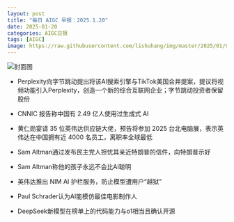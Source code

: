 ```yaml
---
layout: post
title: "每日 AIGC 早报：2025.1.20"
date: 2025-01-20
categories: AIGC日报
tags: [AIGC]
image: https://raw.githubusercontent.com/lishuhang/img/master/2025/01/0120-d.jpg
---
```


![封面图](https://raw.githubusercontent.com/lishuhang/img/master/2025/01/0120-d.jpg)

  - Perplexity向字节跳动提出将该AI搜索引擎与TikTok美国合并提案，提议将视频功能引入Perplexity，创造一个新的综合互联网企业；字节跳动投资者保留股份

  - CNNIC 报告称中国有 2.49 亿人使用过生成式 AI

  - 黄仁勋宴请 35 位英伟达供应链大佬，预告将参加 2025 台北电脑展，表示英伟达在中国拥有近 4000 名员工，离职率全球最低

  - Sam Altman通过发布民主党人担忧其亲近特朗普的信件，向特朗普示好

  - Sam Altman称他的孩子永远不会比AI聪明

  - 英伟达推出 NIM AI 护栏服务，防止模型遭用户“越狱”

  - Paul Schrader认为AI能模仿最佳电影制作人

  - DeepSeek新模型在榜单上的代码能力与o1相当且确认开源